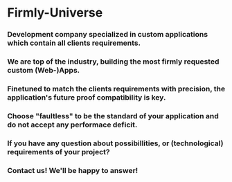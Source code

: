 # Firmly-Universe

### Development company specialized in custom applications which contain all clients requirements.

### We are top of the industry, building the most firmly requested custom (Web-)Apps.
### Finetuned to match the clients requirements with precision, the application's future proof compatibility is key.

### Choose "faultless" to be the standard of your application and do not accept any performace deficit.

### If you have any question about possibillities, or (technological) requirements of your project? 
### Contact us! We'll be happy to answer! 

